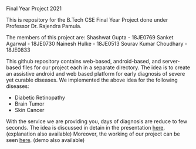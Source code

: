Final Year Project 2021

This is repository for the B.Tech CSE Final Year Project done under Professor Dr. Rajendra Pamula.

The members of this project are:
Shashwat Gupta - 18JE0769
Sanket Agarwal - 18JE0730
Nainesh Hulke - 18JE0513
Sourav Kumar Choudhary - 18JE0833


This github repository contains web-based, android-based, and server-based files for our project each in a separate directory.
The idea is to create an assistive android and web based platform for early diagnosis of severe yet curable diseases.
We implemented the above idea for the following diseases:

- Diabetic Retinopathy
- Brain Tumor
- Skin Cancer

With the service we are providing you, days of diagnosis are reduce to few seconds. The idea is discussed in detain in the presentation [here](https://docs.google.com/presentation/d/1eGThYkz9tSb3KBj6xPqzCeuo6vY97DWkzT1F5-prw4Y/edit?usp=sharing). (explanation also available)
Moreover, the working of our project can be seen [here](https://drive.google.com/drive/folders/1W1j_0QIQtlahUmfbvYYvJbj6NC1LwkCM?usp=sharing). (demo also available)
